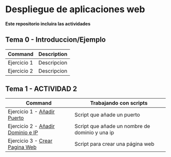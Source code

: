 # Despliegue de aplicaciones web
#### Este repositorio incluira las actividades
## Tema 0 - Introduccion/Ejemplo
| Command | Description |
| --- | --- |
| Ejercicio 1 | Descripcion |
| Ejercicio 2 | Descripcion |

## Tema 1 - ACTIVIDAD 2
| Command | Trabajando con scripts |
| --- | --- |
| Ejercicio 1 - [Añadir Puerto](https://github.com/Braeek/Prueba-despliegue/blob/main/Tema1/a%C3%B1adirUnPuerto) | Script que añade un puerto |
| Ejercicio 2 - [Añadir Dominio e IP](https://github.com/Braeek/Prueba-despliegue/blob/main/Tema1/a%C3%B1adirUnHost) | Script que añade un nombre de dominio y una ip |
| Ejercicio 3 - [Crear Pagina Web](https://github.com/Braeek/Prueba-despliegue/blob/main/Tema1/crearUnaWeb) | Script para crear una página web |

